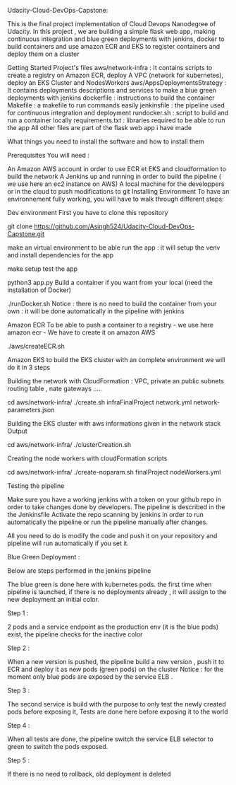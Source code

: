 Udacity-Cloud-DevOps-Capstone:

This is the final project implementation of Cloud Devops Nanodegree of Udacity. In this project , we are building a simple flask web app, making continuous integration and blue green deployments with jenkins, docker to build containers and use amazon ECR and EKS to register containers and deploy them on a cluster

Getting Started
Project's files
aws/network-infra : It contains scripts to create a registry on Amazon ECR, deploy A VPC (network for kubernetes), deploy an EKS Cluster and NodesWorkers
aws/AppsDeploymentsStrategy : It contains deployments descriptions and services to make a blue green deployments with jenkins
dockerfile : instructions to build the container
Makefile : a makefile to run commands easily
jenkinsfile : the pipeline used for continuous integration and deployment
rundocker.sh : script to build and run a container locally
requirements.txt : libraries required to be able to run the app
All other files are part of the flask web app i have made

What things you need to install the software and how to install them

Prerequisites
You will need :

An Amazon AWS account in order to use ECR et EKS and cloudformation to build the network
A Jenkins up and running in order to build the pipeline ( we use here an ec2 instance on AWS)
A local machine for the developpers or in the cloud to push modifications to git
Installing Environment
To have an environnement fully working, you will have to walk through different steps:

Dev environment
First you have to clone this repository

git clone https://github.com/Asingh524/Udacity-Cloud-DevOps-Capstone.git 

make an virtual environment to be able run the app : it will setup the venv and install dependencies for the app

make setup
test the app

python3 app.py
Build a container if you want from your local (need the installation of Docker)

./runDocker.sh
Notice : there is no need to build the container from your own : it will be done automatically in the pipeline with jenkins

Amazon ECR
To be able to push a container to a registry - we use here amazon ecr - We have to create it on amazon AWS

./aws/createECR.sh

Amazon EKS
to build the EKS cluster with an complete environment we will do it in 3 steps

Building the network with CloudFormation : VPC, private an public subnets routing table , nate gateways .....

cd aws/network-infra/
./create.sh infraFinalProject network.yml network-parameters.json

Building the EKS cluster with aws informations given in the network stack Output

cd aws/network-infra/
./clusterCreation.sh

Creating the node workers with cloudFormation scripts

cd aws/network-infra/
./create-noparam.sh finalProject nodeWorkers.yml

Testing the pipeline

Make sure you have a working jenkins with a token on your github repo in order to take changes done by developers.
The pipeline is described in the the Jenkinsfile
Activate the repo scanning by jenkins in order to run automatically the pipeline or run the pipeline manually after changes.

All you need to do is modify the code and push it on your repository and pipeline will run automatically if you set it.

Blue Green Deployment :

Below are steps performed in the jenkins pipeline

The blue green is done here with kubernetes pods.
the first time when pipeline is launched, if there is no deployments already , it will assign to the new deployment an initial color.

Step 1 :

2 pods and a service endpoint as the production env (it is the blue pods) exist,
the pipeline checks for the inactive color

Step 2 :

When a new version is pushed, the pipeline build a new version , push it to ECR and deploy it as new pods (green pods) on the cluster
Notice : for the moment only blue pods are exposed by the service ELB .

Step 3 :

The second service is build with the purpose to only test the newly created pods before exposing it,
Tests are done here before exposing it to the world

Step 4 :

When all tests are done, the pipeline switch the service ELB selector to green to switch the pods exposed.

Step 5 :

If there is no need to rollback, old deployment is deleted

